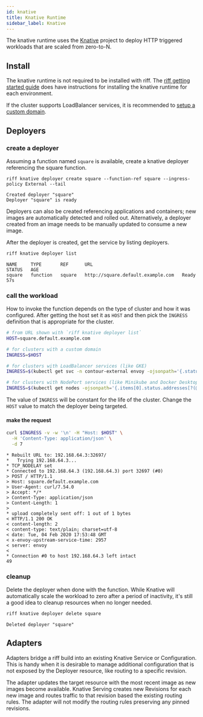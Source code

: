 ```yaml
---
id: knative
title: Knative Runtime
sidebar_label: Knative
---
```


The knative runtime uses the [Knative](https://knative.dev) project to deploy HTTP triggered workloads that are scaled from zero-to-N.

## Install

The knative runtime is not required to be installed with riff. The [riff getting started guide](../getting-started.md) does have instructions for installing the knative runtime for each environment.

If the cluster supports LoadBalancer services, it is recommended to [setup a custom domain](https://knative.dev/docs/serving/using-a-custom-domain/).

## Deployers

### create a deployer

Assuming a function named `square` is available, create a knative deployer referencing the square function.

```terminal
riff knative deployer create square --function-ref square --ingress-policy External --tail
```

```
Created deployer "square"
Deployer "square" is ready
```

Deployers can also be created referencing applications and containers; new images are automatically detected and rolled out. Alternatively, a deployer created from an image needs to be manually updated to consume a new image.

After the deployer is created, get the service by listing deployers.

```sh
riff knative deployer list
```

```
NAME     TYPE       REF      URL                                 STATUS   AGE
square   function   square   http://square.default.example.com   Ready    57s
```

### call the workload

How to invoke the function depends on the type of cluster and how it was configured. After getting the host set it as `HOST` and then pick the `INGRESS` definition that is appropriate for the cluster.

```sh
# from URL shown with `riff knative deployer list`
HOST=square.default.example.com

# for clusters with a custom domain
INGRESS=$HOST

# for clusters with LoadBalancer services (like GKE)
INGRESS=$(kubectl get svc -n contour-external envoy -ojsonpath='{.status.loadBalancer.ingress[0].ip}')

# for clusters with NodePort services (like Minikube and Docker Desktop)
INGRESS=$(kubectl get nodes -ojsonpath='{.items[0].status.addresses[?(@.type=="InternalIP")].address}'):$(kubectl get svc -n contour-external envoy -ojsonpath='{.spec.ports[?(@.port==80)].nodePort}')
```

The value of `INGRESS` will be constant for the life of the cluster. Change the `HOST` value to match the deployer being targeted.

#### make the request

```sh
curl $INGRESS -v -w '\n' -H "Host: $HOST" \
  -H 'Content-Type: application/json' \
  -d 7
```

```
* Rebuilt URL to: 192.168.64.3:32697/
*   Trying 192.168.64.3...
* TCP_NODELAY set
* Connected to 192.168.64.3 (192.168.64.3) port 32697 (#0)
> POST / HTTP/1.1
> Host: square.default.example.com
> User-Agent: curl/7.54.0
> Accept: */*
> Content-Type: application/json
> Content-Length: 1
> 
* upload completely sent off: 1 out of 1 bytes
< HTTP/1.1 200 OK
< content-length: 2
< content-type: text/plain; charset=utf-8
< date: Tue, 04 Feb 2020 17:53:48 GMT
< x-envoy-upstream-service-time: 2957
< server: envoy
< 
* Connection #0 to host 192.168.64.3 left intact
49
```

### cleanup

Delete the deployer when done with the function. While Knative will automatically scale the workload to zero after a period of inactivity, it's still a good idea to cleanup resources when no longer needed.

```sh
riff knative deployer delete square
```

```
Deleted deployer "square"
```

## Adapters

Adapters bridge a riff build into an existing Knative Service or Configuration. This is handy when it is desirable to manage additional configuration that is not exposed by the Deployer resource, like routing to a specific revision.

The adapter updates the target resource with the most recent image as new images become available. Knative Serving creates new Revisions for each new image and routes traffic to that revision based the existing routing rules. The adapter will not modify the routing rules preserving any pinned revisions.
